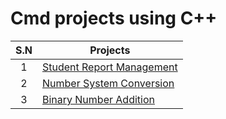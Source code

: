 # Cmd projects using C++

| S.N | Projects |
|:-:| - |
| 1 |[Student Report Management](https://github.com/sthsuyash/Cpp-projects/tree/main/Student%20Report%20Management)|
| 2 |[Number System Conversion](https://github.com/sthsuyash/Cpp-projects/tree/main/number-System-Conversions)|
| 3 |[Binary Number Addition](https://github.com/sthsuyash/Cpp-projects/tree/main/binary-Additions)|
